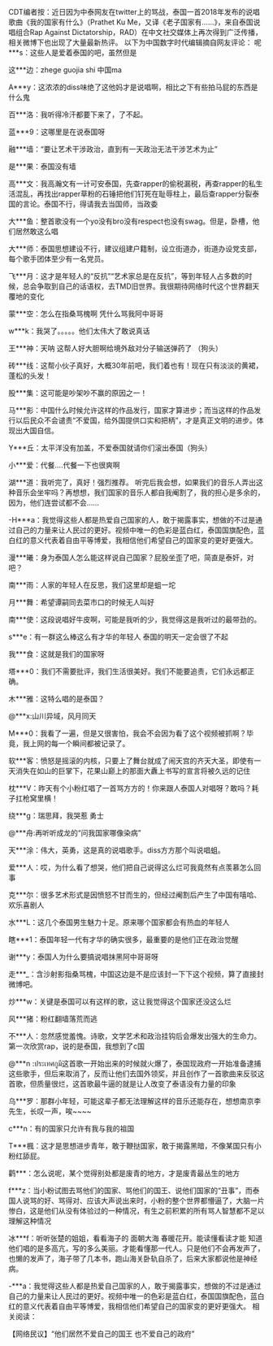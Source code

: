 CDT编者按：近日因为中泰网友在twitter上的骂战，泰国一首2018年发布的说唱歌曲《我的国家有什么》（Prathet Ku Me，又译《老子国家有……》，来自泰国说唱组合Rap Against Dictatorship，RAD）在中文社交媒体上再次得到广泛传播，相关微博下也出现了大量最新热评。  以下为中国数字时代编辑摘自网友评论： 呢***s：这些人是爱着泰国的吧，虽然但是

这***边：zhege guojia shi 中国ma

A***y：这浓浓的diss味绝了这他妈才是说唱啊，相比之下有些拍马屁的东西是什么鬼

百***洛：我听得冷汗都要下来了，了不起。

蓝***9：这哪里是在说泰国呀

融***墙：“要让艺术干涉政治，直到有一天政治无法干涉艺术为止”

是***果：泰国没有墙

高***文：我高瀚文有一计可安泰国，先查rapper的偷税漏税，再查rapper的私生活混乱，再找出rapper草粉的石锤把他们钉死在耻辱柱上，最后查rapper分裂泰国的言论。泰国不行，得请我去当国师，当政委

大***鱼：整首歌没有一个yo没有bro没有respect也没有swag。但是，卧槽，他们居然敢这么唱

大***师：泰国思想建设不行，建议组建户籍制，设立街道办，街道办设党支部，每个歌手团体至少有一名党员。

飞***月：这才是年轻人的“反抗”“艺术家总是在反抗”，等到年轻人占多数的时候，总会争取到自己的话语权，去TMD旧世界。我很期待网络时代这个世界翻天覆地的变化

蒙***空：怎么在指桑骂槐啊 凭什么骂我阿中哥哥

w***k：我哭了。。。。。他们太伟大了敢说真话

王***神：天呐 这帮人好大胆啊给境外敌对分子输送弹药了 （狗头）

砖***线：这帮小伙子真好，大概30年前吧，我们着也有！现在只有淡淡的黄裙，蓬松的头发！

股***集：这可能是吵架吵不赢的原因之一！

马***影：中国什么时候允许这样的作品发行，国家才算进步；而当这样的作品发行以后民众不会谴责“不爱国，给外国提供口实和把柄”，才是真正文明的进步。体现出大国自信。

Y***丘：太平洋没有加盖，不爱泰国就请你们滚出泰国（狗头）

小***爱：代餐&#8230;.代餐一下也很爽啊

湖***道：我听完了，真好！强烈推荐。 听完后我会想，如果我们的音乐人弄出这种音乐会坐牢吗？再想想，我们国家的音乐人都自我阉割了，我的担心是多余的，因为，他们连尝试都不会……

-H***a：我觉得这些人都是热爱自己国家的人，敢于揭露事实，想做的不过是通过自己的力量来让人民过的更好。视频中唯一的色彩是蓝白红，泰国国旗配色，蓝白红的意义代表着自由平等博爱，我相信他们希望自己的国家变的更好更强大。

漫***曦：身为泰国人怎么能这样说自己国家？屁股坐歪了吧，简直是泰奸，对吧？

南***雨：人家的年轻人在反思，我们这里却是蛆一坨

月***舞：希望谭嗣同去菜市口的时候无人叫好

南***使：这段说唱好牛皮啊，可能是我听的少，我觉得这是我听过的最带劲的。

s***e：有一群这么棒这么有才华的年轻人 泰国的明天一定会很了不起

我***食：这就是我们的国家呀

塔***0：我们不需要批评，我们生活很美好。我们不能要追责，它们永远都正确。

木***雅：这特么唱的是泰国？

@***x:山川异域，风月同天

M***0：我看了一遍，但是又很害怕，我会不会因为看了这个视频被抓啊？毕竟，我上网的每一个瞬间都被记录了。

软***客：愤怒是摇滚的内核，只要上了舞台就成了闹天宫的齐天大圣，即使有一天消失在如山的巨掌下，花果山巅上的那面大纛上书写的宣言将被久远的记住

枕***V：昨天有个小粉红唱了一首骂方方的！你来跟人泰国人对唱呀？敢吗？耗子扛枪窝里横！

绕***g：瑞思拜，我哭惹 勇士

@***舟:再听听成龙的“问我国家哪像染病”

天***涂：伟大，英勇，这是真的说唱歌手。diss方方那个叫说唱蛆。

爱***人：哎，为什么看了想哭，他们把自己说得这么烂可我竟然有点羡慕怎么回事

克***尔：很多艺术形式是因愤怒不甘而生的，但经过阉割后产生了中国有嘻哈、欢乐喜剧人

水***L：这几个泰国男生魅力十足。原来哪个国家都会有热血的年轻人

瞎***1：泰国年轻一代有才华的确实很多，最重要的是他们正在政治觉醒

谢***y：泰国人为什么要搞说唱抹黑阿中哥哥呀

走***_：含沙射影指桑骂槐，中国这边是不是应该封一下下这个视频，算了直接封微博吧。

炒***w：关键是泰国可以有这样的歌，这让我觉得这个国家还没这么烂

风***猪：粉红翻墙落荒而逃

不***人：忽然感觉羞愧。诗歌，文学艺术和政治挂钩后会爆发出强大的生命力。第一次欣赏rap，说的是泰国，我想到了c国

@***n :ประเทศกูมี这首歌一开始出来的时候就火爆了，泰国现政府一开始准备逮捕这些歌手，但后来取消了，反而让他们去国外领奖，并且创作了一首歌曲来反驳这首歌，但质量很烂，这首歌最牛逼的就是让人改变了泰语没有力量的印象

乌***罗：那群小年轻，可能这辈子都无法理解这样的音乐还能存在，想想南京李先生，长叹一声，唉~~~~

c***n：有的国家只允许有我与我的祖国

T***楓：这才是思想进步青年，敢于鞭挞国家，敢于揭露黑暗，不像某国只有小粉红舔屁。

鹳***：怎么说呢，某个觉得别处都是废青的地方，才是废青最丛生的地方

f***z：当小粉试图去骂他们的国家、骂他们的国王、说他们国家的“丑事”，而泰国人说骂的好、骂得对、应该大声说出来时，小粉的整个世界都懵逼了，大脑一片惨白，这是他们从没有体验过的一种情况，有生之前积累的所有骂人智慧都不足以理解这种情况

冰***f：听听张楚的姐姐，看看海子的 面朝大海 春暖花开。能读懂看读才能 知道他们唱的是多高亢，写的多么美丽。才能看懂那一代人。只是他们不会再发声了，也懒的发声了，海子带了几本书，跑山海关卧轨自杀了，后来大家都说他是神经病。

-***a：我觉得这些人都是热爱自己国家的人，敢于揭露事实，想做的不过是通过自己的力量来让人民过的更好。视频中唯一的色彩是蓝白红，泰国国旗配色，蓝白红的意义代表着自由平等博爱，我相信他们希望自己的国家变的更好更强大。 相关阅读：

【网络民议】“他们居然不爱自己的国王 也不爱自己的政府” 

